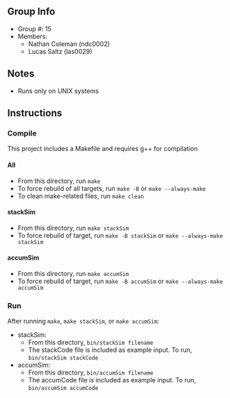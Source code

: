 ## Group Info
- Group #: 15
- Members:
    - Nathan Coleman (ndc0002)
    - Lucas Saltz (las0029)

## Notes
- Runs only on UNIX systems

## Instructions
### Compile
This project includes a Makefile and requires g++ for compilation
#### All
- From this directory, run ```make```
- To force rebuild of all targets, run ```make -B``` or ```make --always-make```
- To clean make-related files, run ```make clean```

#### stackSim
- From this directory, run ```make stackSim```
- To force rebuild of target, run ```make -B stackSim``` or ```make --always-make stackSim```

#### accumSim
- From this directory, run ```make accumSim```
- To force rebuild of target, run ```make -B accumSim``` or ```make --always-make accumSim```

### Run
After running ```make```, ```make stackSim```, or ```make accumSim```:
- stackSim:
    - From this directory, ```bin/stackSim filename```
    - The stackCode file is included as example input. To run, ```bin/stackSim stackCode```
- accumSim:
    - From this directory, ```bin/accumSim filename```
    - The accumCode file is included as example input. To run, ```bin/accumSim accumCode```
